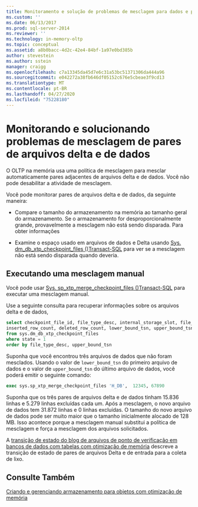 ```yaml
---
title: Monitoramento e solução de problemas de mesclagem para dados e pares de arquivos Delta | Microsoft Docs
ms.custom: ''
ms.date: 06/13/2017
ms.prod: sql-server-2014
ms.reviewer: ''
ms.technology: in-memory-oltp
ms.topic: conceptual
ms.assetid: a8b0bacc-4d2c-42e4-84bf-1a97e0bd385b
author: stevestein
ms.author: sstein
manager: craigg
ms.openlocfilehash: c7a13345da45d7e6c31a53bc51371306da444a96
ms.sourcegitcommit: e042272a38fb646df05152c676e5cbeae3f9cd13
ms.translationtype: MT
ms.contentlocale: pt-BR
ms.lasthandoff: 04/27/2020
ms.locfileid: "75228180"
---
```

# <a name="monitoring-and-troubleshooting-merge-for-data-and-delta-file-pairs"></a>Monitorando e solucionando problemas de mesclagem de pares de arquivos delta e de dados
  O OLTP na memória usa uma política de mesclagem para mesclar automaticamente pares adjacentes de arquivos delta e de dados. Você não pode desabilitar a atividade de mesclagem.  
  
 Você pode monitorar pares de arquivos delta e de dados, da seguinte maneira:  
  
-   Compare o tamanho do armazenamento na memória ao tamanho geral do armazenamento. Se o armazenamento for desproporcionalmente grande, provavelmente a mesclagem não está sendo disparada. Para obter informações  
  
-   Examine o espaço usado em arquivos de dados e Delta usando [Sys. dm_db_xtp_checkpoint_files &#40;&#41;Transact-SQL](/sql/relational-databases/system-dynamic-management-views/sys-dm-db-xtp-checkpoint-files-transact-sql) para ver se a mesclagem não está sendo disparada quando deveria.  
  
## <a name="performing-a-manual-merge"></a>Executando uma mesclagem manual  
 Você pode usar [Sys. sp_xtp_merge_checkpoint_files &#40;&#41;Transact-SQL](/sql/relational-databases/system-stored-procedures/sys-sp-xtp-merge-checkpoint-files-transact-sql) para executar uma mesclagem manual.  
  
 Use a seguinte consulta para recuperar informações sobre os arquivos delta e de dados,  
  
```sql  
select checkpoint_file_id, file_type_desc, internal_storage_slot, file_size_in_bytes, file_size_used_in_bytes,   
inserted_row_count, deleted_row_count, lower_bound_tsn, upper_bound_tsn   
from sys.dm_db_xtp_checkpoint_files  
where state = 1  
order by file_type_desc, upper_bound_tsn  
```  
  
 Suponha que você encontrou três arquivos de dados que não foram mesclados. Usando o valor de `lower_bound_tsn` do primeiro arquivo de dados e o valor de `upper_bound_tsn` do último arquivo de dados, você poderá emitir o seguinte comando:  
  
```sql  
exec sys.sp_xtp_merge_checkpoint_files 'H_DB',  12345, 67890  
```  
  
 Suponha que os três pares de arquivos delta e de dados tinham 15.836 linhas e 5.279 linhas excluídas cada um. Após a mesclagem, o novo arquivo de dados tem 31.872 linhas e 0 linhas excluídas. O tamanho do novo arquivo de dados pode ser muito maior que o tamanho inicialmente alocado de 128 MB. Isso acontece porque a mesclagem manual substitui a política de mesclagem e força a mesclagem dos arquivos solicitados.  
  
 A [transição de estado do blog de arquivos de ponto de verificação em bancos de dados com tabelas com otimização de memória](https://blogs.technet.com/b/dataplatforminsider/archive/2014/01/23/state-transition-of-checkpoint-files-in-databases-with-memory-optimized-tables.aspx) descreve a transição de estado de pares de arquivos Delta e de entrada para a coleta de lixo.  
  
## <a name="see-also"></a>Consulte Também  
 [Criando e gerenciando armazenamento para objetos com otimização de memória](../relational-databases/in-memory-oltp/creating-and-managing-storage-for-memory-optimized-objects.md)  
  
